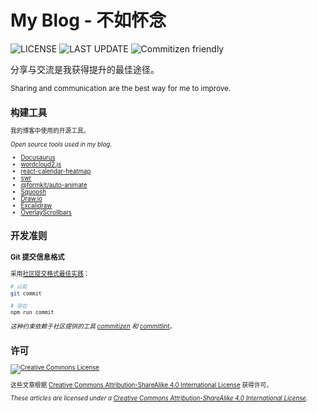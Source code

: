# My Blog - 不如怀念

<p>
    <img src="https://badgen.net/github/license/wang1212/wang1212.github.io" alt="LICENSE" />
    <img src="https://badgen.net/github/last-commit/wang1212/wang1212.github.io?label=last%20update" alt="LAST UPDATE" />
    <img src="https://img.shields.io/badge/commitizen-friendly-brightgreen.svg" alt="Commitizen friendly">
</p>

分享与交流是我获得提升的最佳途径。

<small>Sharing and communication are the best way for me to improve.<small>

## 构建工具

我的博客中使用的开源工具。

_Open source tools used in my blog._

- [Docusaurus](https://docusaurus.io/)
- [wordcloud2.js](https://github.com/timdream/wordcloud2.js)
- [react-calendar-heatmap](https://www.kevinqi.com/react-calendar-heatmap/)
- [swr](https://swr.vercel.app/)
- [@formkit/auto-animate](https://auto-animate.formkit.com/)
- [Squoosh](https://squoosh.app/)
- [Draw.io](https://app.diagrams.net/)
- [Excalidraw](https://excalidraw.com/)
- [OverlayScrollbars](https://kingsora.github.io/OverlayScrollbars/)

## 开发准则

### Git 提交信息格式

采用[社区提交格式最佳实践](https://www.conventionalcommits.org/)：

```bash
# 以前
git commit

# 现在
npm run commit
```

_这种约束依赖于社区提供的工具 [commitizen](http://commitizen.github.io/cz-cli/) 和 [commitlint](https://commitlint.js.org/)。_

## 许可

[![Creative Commons License](https://i.creativecommons.org/l/by-sa/4.0/88x31.png)](https://creativecommons.org/licenses/by-sa/4.0/)

这些文章根据 [Creative Commons Attribution-ShareAlike 4.0 International License](https://creativecommons.org/licenses/by-sa/4.0/) 获得许可。

_These articles are licensed under a [Creative Commons Attribution-ShareAlike 4.0 International License](https://creativecommons.org/licenses/by-sa/4.0/)._
